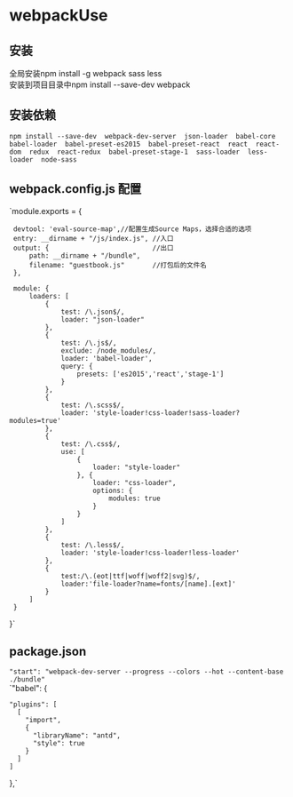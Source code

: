 # webpackUse
## 安装  
全局安装npm install -g webpack sass less  
安装到项目目录中npm install --save-dev webpack 
## 安装依赖
`npm install --save-dev 
webpack-dev-server 
json-loader 
babel-core 
babel-loader 
babel-preset-es2015 
babel-preset-react 
react 
react-dom 
redux 
react-redux 
babel-preset-stage-1 
sass-loader 
less-loader 
node-sass`
## webpack.config.js 配置
`module.exports = {

     devtool: 'eval-source-map',//配置生成Source Maps，选择合适的选项
     entry: __dirname + "/js/index.js", //入口
     output: {                          //出口
         path: __dirname + "/bundle",
         filename: "guestbook.js"       //打包后的文件名
     },
 
     module: {
         loaders: [
             {
                 test: /\.json$/,
                 loader: "json-loader"
             },
             {
                 test: /\.js$/,
                 exclude: /node_modules/,
                 loader: 'babel-loader',
                 query: {
                     presets: ['es2015','react','stage-1']
                 }
             },
             {
                 test: /\.scss$/,
                 loader: 'style-loader!css-loader!sass-loader?modules=true'
             },
             {
                 test: /\.css$/,
                 use: [
                     {
                         loader: "style-loader"
                     }, {
                         loader: "css-loader",
                         options: {
                             modules: true
                         }
                     }
                 ]
             },
             {
                 test: /\.less$/,
                 loader: 'style-loader!css-loader!less-loader'
             },
             {
                 test:/\.(eot|ttf|woff|woff2|svg)$/,
                 loader:'file-loader?name=fonts/[name].[ext]'
             }
         ]
     }
 }`
 ## package.json  
 `"start": "webpack-dev-server --progress --colors --hot --content-base ./bundle"`  
 `"babel": {
 
    "plugins": [  
      [
        "import",
        {
          "libraryName": "antd",
          "style": true
        }
      ]
    ]
  },`
